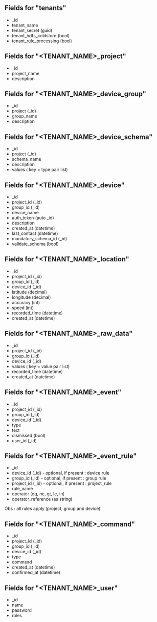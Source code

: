 
## Fields for "tenants"

- _id
- tenant_name
- tenant_secret (guid)
- tenant_hdfs_coldstore (bool)
- tenant_rule_processing (bool)

## Fields for "<TENANT_NAME>_project"

- _id
- project_name
- description

## Fields for "<TENANT_NAME>_device_group"

- _id
- project (_id)
- group_name
- description

## Fields for "<TENANT_NAME>_device_schema"

- _id
- project (_id)
- schema_name
- description
- values ( key = type pair list)

## Fields for "<TENANT_NAME>_device"

- _id
- project_id (_id)
- group_id (_id)
- device_name
- auth_token (auto _id) 
- description
- created_at (datetime)
- last_contact (datetime)
- mandatory_schema_id (_id)
- validate_schema (bool)

## Fields for "<TENANT_NAME>_location"

- _id
- project_id (_id)
- group_id (_id)
- device_id (_id)
- latitude (decimal)
- longitude (decimal)
- accuracy (int)
- speed (int)
- recorded_time (datetime)
- created_at (datetime)

## Fields for "<TENANT_NAME>_raw_data"

- _id
- project_id (_id)
- group_id (_id)
- device_id (_id)
- values ( key = value pair list)
- recorded_time (datetime)
- created_at (datetime)

## Fields for "<TENANT_NAME>_event"

- _id
- project_id (_id)
- group_id (_id)
- device_id (_id)
- type
- text
- dismissed (bool)
- user_id (_id)

## Fields for "<TENANT_NAME>_event_rule"

- _id
- device_id (_id) - optional, if present : device rule
- group_id (_id) - optional, if present : group rule
- project_id (_id) - optional, if present : project_rule
- rule_name
- operator (eq, ne, gt, le, in)
- operator_reference (as string)

Obs : all rules apply (project, group and device)

## Fields for "<TENANT_NAME>_command"

- _id
- project_id (_id)
- group_id (_id)
- device_id (_id)
- type
- command
- created_at (datetime)
- confirmed_at (datetime)

## Fields for "<TENANT_NAME>_user"

- _id
- name
- password
- roles
